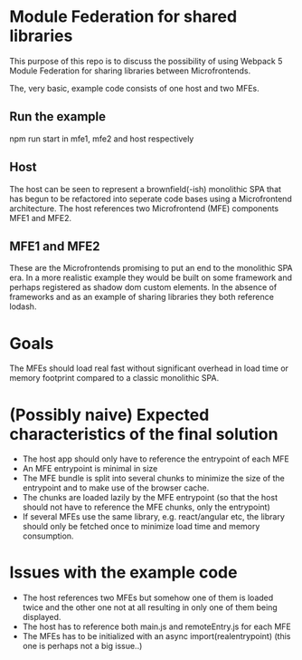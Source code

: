 # Module Federation for shared libraries
This purpose of this repo is to discuss the possibility of using Webpack 5 Module Federation for sharing libraries between Microfrontends.

The, very basic, example code consists of one host and two MFEs.

## Run the example
npm run start in mfe1, mfe2 and host respectively

## Host
The host can be seen to represent a brownfield(-ish) monolithic SPA that has begun to be refactored into seperate code bases using a Microfrontend architecture. The host references two Microfrontend (MFE) components MFE1 and MFE2.

## MFE1 and MFE2
These are the Microfrontends promising to put an end to the monolithic SPA era. In a more realistic example they would be built on some framework and perhaps registered as shadow dom custom elements. In the absence of frameworks and as an example of sharing libraries they both reference lodash.

# Goals
The MFEs should load real fast without significant overhead in load time or memory footprint compared to a classic monolithic SPA.

# (Possibly naive) Expected characteristics of the final solution
- The host app should only have to reference the entrypoint of each MFE
- An MFE entrypoint is minimal in size
- The MFE bundle is split into several chunks to minimize the size of the entrypoint and to make use of the browser cache.
-  The chunks are loaded lazily by the MFE entrypoint (so that the host should not have to reference the MFE chunks, only the entrypoint)
- If several MFEs use the same library, e.g. react/angular etc, the library should only be fetched once to minimize load time and memory consumption.

# Issues with the example code
- The host references two MFEs but somehow one of them is loaded twice and the other one not at all resulting in only one of them being displayed.
- The host has to reference both main.js and remoteEntry.js for each MFE
- The MFEs has to be initialized with an async import(realentrypoint) (this one is perhaps not a big issue..)